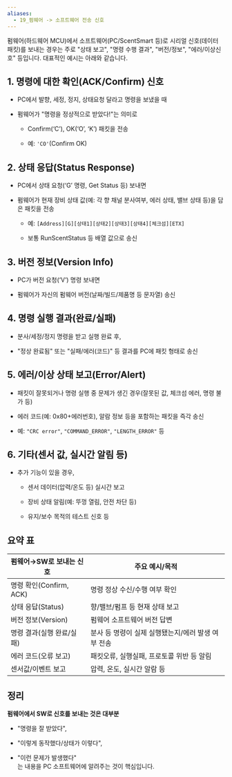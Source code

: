 ```yaml
---
aliases:
  - 19_펌웨어 -> 소프트웨어 전송 신호
---
```

펌웨어(하드웨어 MCU)에서 소프트웨어(PC/ScentSmart 등)로 시리얼 신호(데이터 패킷)를 보내는 경우는 주로 "상태 보고", "명령 수행 결과", "버전/정보", "에러/이상신호" 등입니다. 대표적인 예시는 아래와 같습니다.

## 1. **명령에 대한 확인(ACK/Confirm) 신호**

- PC에서 발향, 세정, 정지, 상태요청 달라고 명령을 보냈을 때
    
- 펌웨어가 "명령을 정상적으로 받았다!"는 의미로
    
    - Confirm(‘C’), OK(‘O’, ‘K’) 패킷을 전송
        
    - 예: `'CO'`(Confirm OK)
        

## 2. **상태 응답(Status Response)**

- PC에서 상태 요청(‘G’ 명령, Get Status 등) 보내면
    
- 펌웨어가 현재 장비 상태 값(예: 각 향 채널 분사여부, 에러 상태, 밸브 상태 등)을 담은 패킷을 전송
    
    - 예: `[Address][G][상태1][상태2][상태3][상태4][체크섬][ETX]`
        
    - 보통 RunScentStatus 등 배열 값으로 송신
        

## 3. **버전 정보(Version Info)**

- PC가 버전 요청(‘V’) 명령 보내면
    
- 펌웨어가 자신의 펌웨어 버전(날짜/빌드/제품명 등 문자열) 송신
    

## 4. **명령 실행 결과(완료/실패)**

- 분사/세정/정지 명령을 받고 실행 완료 후,
    
- "정상 완료됨" 또는 "실패/에러(코드)" 등 결과를 PC에 패킷 형태로 송신
    

## 5. **에러/이상 상태 보고(Error/Alert)**

- 패킷이 잘못되거나 명령 실행 중 문제가 생긴 경우(잘못된 값, 체크섬 에러, 명령 불가 등)
    
- 에러 코드(예: 0x80+에러번호), 알람 정보 등을 포함하는 패킷을 즉각 송신
    
- 예: `"CRC error"`, `"COMMAND_ERROR"`, `"LENGTH_ERROR"` 등
    

## 6. **기타(센서 값, 실시간 알림 등)**

- 추가 기능이 있을 경우,
    
    - 센서 데이터(압력/온도 등) 실시간 보고
        
    - 장비 상태 알림(예: 뚜껑 열림, 안전 차단 등)
        
    - 유지/보수 목적의 테스트 신호 등
        

## **요약 표**

|펌웨어→SW로 보내는 신호|주요 예시/목적|
|---|---|
|명령 확인(Confirm, ACK)|명령 정상 수신/수행 여부 확인|
|상태 응답(Status)|향/밸브/펌프 등 현재 상태 보고|
|버전 정보(Version)|펌웨어 소프트웨어 버전 답변|
|명령 결과(실행 완료/실패)|분사 등 명령이 실제 실행됐는지/에러 발생 여부 전송|
|에러 코드(오류 보고)|패킷오류, 실행실패, 프로토콜 위반 등 알림|
|센서값/이벤트 보고|압력, 온도, 실시간 알람 등|

## **정리**

**펌웨어에서 SW로 신호를 보내는 것은 대부분**

- "명령을 잘 받았다",
    
- "이렇게 동작했다/상태가 이렇다",
    
- "이런 문제가 발생했다"  
    는 내용을 PC 소프트웨어에 알려주는 것이 핵심입니다.
    
